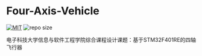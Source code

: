 # Four-Axis-Vehicle

[![MIT](https://img.shields.io/github/license/Crabor/Four-Axis-Vehicle.svg)](https://github.com/Crabor/Four-Axis-Vehicle/tree/65eae864c7d39532fc4979a467a7aa47c9dc2918/LICENSE/README.md) ![repo size](https://img.shields.io/github/repo-size/Crabor/Four-Axis-Vehicle.svg)

电子科技大学信息与软件工程学院综合课程设计课题：基于STM32F401RE的四轴飞行器

